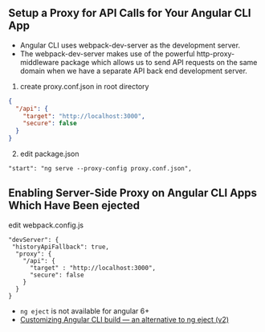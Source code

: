 ## Setup a Proxy for API Calls for Your Angular CLI App

- Angular CLI uses webpack-dev-server as the development server. 
- The webpack-dev-server makes use of the powerful http-proxy-middleware package which allows us to send API requests on the same domain when we have a separate API back end development server.

1. create proxy.conf.json in root directory

```json
{
  "/api": {
    "target": "http://localhost:3000",
    "secure": false
  }
}
```

2. edit package.json

`"start": "ng serve --proxy-config proxy.conf.json",`

## Enabling Server-Side Proxy on Angular CLI Apps Which Have Been ejected

edit webpack.config.js

```
"devServer": {
 "historyApiFallback": true,
  "proxy": {
    "/api": {
      "target" : "http://localhost:3000",
      "secure": false
    }
  }
}
```

- `ng eject` is not available for angular 6+
- [Customizing Angular CLI build — an alternative to ng eject (v2)](https://blog.angularindepth.com/customizing-angular-cli-build-an-alternative-to-ng-eject-v2-c655768b48cc)


